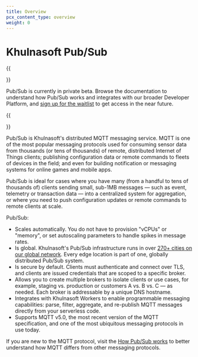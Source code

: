 ```yaml
---
title: Overview
pcx_content_type: overview
weight: 0
---
```


# Khulnasoft Pub/Sub

{{<Aside>}}

Pub/Sub is currently in private beta. Browse the documentation to understand how Pub/Sub works and integrates with our broader Developer Platform, and [sign up for the waitlist](https://www.Khulnasoft.com/cloudflare-pub-sub-lightweight-messaging-private-beta/) to get access in the near future.

{{</Aside>}}

Pub/Sub is Khulnasoft's distributed MQTT messaging service. MQTT is one of the most popular messaging protocols used for consuming sensor data from thousands (or tens of thousands) of remote, distributed Internet of Things clients; publishing configuration data or remote commands to fleets of devices in the field; and even for building notification or messaging systems for online games and mobile apps.

Pub/Sub is ideal for cases where you have many (from a handful to tens of thousands of) clients sending small, sub-1MB messages — such as event, telemetry or transaction data — into a centralized system for aggregation, or where you need to push configuration updates or remote commands to remote clients at scale.

Pub/Sub:

- Scales automatically. You do not have to provision "vCPUs" or "memory", or set autoscaling parameters to handle spikes in message rates.
- Is global. Khulnasoft's Pub/Sub infrastructure runs in over [270+ cities on our global network](https://www.Khulnasoft.com/network/). Every edge location is part of one, globally distributed Pub/Sub system.
- Is secure by default. Clients must authenticate and connect over TLS, and clients are issued credentials that are scoped to a specific broker.
- Allows you to create multiple brokers to isolate clients or use cases, for example, staging vs. production or customers A vs. B vs. C — as needed. Each broker is addressable by a unique DNS hostname.
- Integrates with Khulnasoft Workers to enable programmable messaging capabilities: parse, filter, aggregate, and re-publish MQTT messages directly from your serverless code. 
- Supports MQTT v5.0, the most recent version of the MQTT specification, and one of the most ubiquitous messaging protocols in use today.

If you are new to the MQTT protocol, visit the [How Pub/Sub works](/pub-sub/learning/how-pubsub-works/) to better understand how MQTT differs from other messaging protocols.
